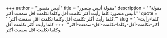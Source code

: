 +++
author = "أنيس منصور"
title = "مقولة أنيس منصور"
description = '''مقولة أنيس منصور: كلما رأيت أكثر تكلمت أقل وكلما تكلمت اقل سمعت أكثر.'''
quote = '''كلما رأيت أكثر تكلمت أقل وكلما تكلمت اقل سمعت أكثر.'''
slug = '''كلما-رأيت-أكثر-تكلمت-أقل-وكلما-تكلمت-اقل-سمعت-أكثر'''
+++
كلما رأيت أكثر تكلمت أقل وكلما تكلمت اقل سمعت أكثر.
